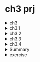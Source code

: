# ch3 prj

<details>
  <summary>ch3</summary>
  
  ### is-tracker app

```js
// --defaults: disables Angular routing and sets the styles CSS.
ng new is-tracker --defaults  --directory ./

// add Clarity library
npm i @clr/angular@15.2.0 // !
npm i @clr/ui@15.2.0    // !
npm install @cds/core

// add styles
`angular.json`
"styles": [
"node_modules/@clr/ui/clr-ui.min.css",
]

// import clarity + browser animation module
`app.module.ts`
import { ClarityModule } from '@clr/angular';
import { BrowserAnimationsModule } from
'@angular/platform-browser/animations';

@NgModule({
declarations:
imports: [
ClarityModule,
BrowserAnimationsModule
],

```

</details>

<details>
  <summary>ch3.1</summary>

- add service w interface

```js
ng g s issue --skip-tests --dry-run
ng generate interface issue
```

- get all pending cases w service

```js
getAllPendingCases(){
   return this.issues.filter(issue=>!issue.completed)
}
```

- add component, display data w clarity

```js
ng generate component issue-list dry-run

// property binding e.g.
[class.label-danger]="issue.priority === 'high'"
```

- [class & style binding](https://angular.io/guide/class-binding)

```js
[class.label-danger]="issue.priority === 'high'"
```

![Alt text](src/readmeAssets/is-comp.png)

</details>

<details>
  <summary>ch3.2</summary>

### reporting new issues (Angular reactive forms)

- set up reactive forms
- create issue form
- display issue list
- validating details

`app.module.ts`

```js
import { ReactiveFormsModule } from '@angular/forms';

@NgModule({
imports: [
ReactiveFormsModule
],
})
```

- add comp, reactive forms, addIssueMethod

```js
ng g c  issue-report --dry-run


// init reactive form

`ts`

  issueForm: FormGroup | undefined;

  constructor(private form: FormBuilder) {}

  ngOnInit(): void {
    this.issueForm = this.form.group({
      title: [''],
      description: [''],
      priority: [''],
      type: [''],
    });
  }

`html`
// basic
<form clrForm *ngIf="issueForm" [formGroup]="issueForm">
    <input clrInput formControlName="title" />
    <textarea clrTextarea formControlName="description"></textarea>
      <input type="radio" value="low" clrRadio formControlName="priority" />
      <input type="radio" value="high" clrRadio formControlName="priority" />
    <select clrSelect formControlName="type">
      <option value="Feature">Feature</option>
      <option value="Bug">Bug</option>
      <option value="Documentation">Documentation</option>
    </select>
  <button class="btn btn-primary" type="submit">Create</button>
</form>

```

![Alt text](src/readmeAssets/report-comp.png)

- pass form value to issues object

```js
`issue-report.component.html`
// submit reactive form

(ngSubmit) = addIssue();

`issue-report.component.ts`
//add service
constructor(private issueService: IssueService){}

addIssue(){
  this.issueService.createIssue(this.issueForm?.value)
}

```

![Alt text](src/readmeAssets/is-object.png)

- displaying a new issue in the list
  - add EventEmitter property w @Output() decorator

`issue-report.component.ts`

```js
@Output() formClose = new EventEmitter();

addIssue() {
  this.formClose.emit();
}
```

`issue-report.component.html`

```js

<button (click)="formClose.emit()" class="btn" type="button">Cancel</button>
```

- IssueListComponent bind to the formClose event of IssueReportComponent

`issue-list.component.html`

```js
<app-issue-report
  *ngIf="showReportIssue == true"
  (formClose)="onCloseReport()"
></app-issue-report>

```

`issue-list.component.ts`

```js

showReportIssue = false;

onCloseReport() {
this.showReportIssue = false;
this.getIssues();
}

```

</details>

<details>
<summary>ch3.3</summary>

- form validation

```js
import { FormBuilder, FormGroup, Validators } from
'@angular/forms';

ngOnInit(): void {
this.issueForm = this.builder.group({
title: ['', Validators.required],
description: [''],
priority: ['', Validators.required],
type: ['', Validators.required]
});
}


addIssue() {
  if (this.issueForm && this.issueForm.invalid) {
    this.issueForm.markAllAsTouched();
    return;
  }
  ...
}

```

![Alt text](src/readmeAssets/form-validation.png)

### resolving an issue

- add comp

```js
ng g c confirm-dialog --dry-run
```

- add @Input() decorator to get the issue number.

```js
@Input() issueNo: number | null = null;
```

- @Output() decorator will emit a boolean value

```js
@Output() confirm = new EventEmitter<boolean>();

// confirm output property (true || false)
agree() {
this.confirm.emit(true);
this.issueNo = null;
}
disagree() {
this.confirm.emit(false);
this.issueNo = null;
}
```

- clarity modal

```html
<clr-modal [clrModalOpen]="issueNo !== null"
[clrModalClosable]="false">
<button type="button" class="btn btn-outline"
(click)="disagree()">Cancel</button>
<button type="button" class="btn btn-danger"
(click)="agree()">Yes, continue</button>
</div>
</clr-modal>
```

`issue.service.ts`

```js
completeIssue(issue: Issue) {
// clone of the issue
const selectedIssue: Issue = {
...issue,
completed: new Date()
};
// replaces it with the cloned instance
const index = this.issues.findIndex(i => i ===
issue);
this.issues[index] = selectedIssue;
}
```

`issue-list.component.ts`

```js
selectedIssue: Issue | null = null;

onConfirm(confirmed: boolean) {
// call service if confirmed is true w refresh
if (confirmed && this.selectedIssue) {
this.issueService.completeIssue(this.
selectedIssue);
this.getIssues();
}
this.selectedIssue = null;
}
```

`issue-list.component.html`

```html
<clr-dg-action-overflow>
  <button
    class="action-item"
    (click)="selectedIssue
= issue"
  >
    Resolve
  </button>
</clr-dg-action-overflow>

// confirm-dialog
<app-confirm-dialog *ngIf="selectedIssue" [issueNo]="selectedIssue.issueNo" (confirm)="onConfirm($event)"></app-confirm-dialog>
```

![Alt text](src/readmeAssets/add-modal.png)

</details>

<details>
  <summary>ch3.4</summary>

> `Each control` - exposes a valueChanges observable that we can subscribe to and get a continuous stream of values.

`issue-report.componenet.ts`

```js
suggestions: Issue[]= [];

ngOnInit(): void {
this.issueForm.controls.title.valueChanges.subscribe((
title: string) => {
this.suggestions =
this.issueService.getSuggestions(title);
});
}
```

`issue.service.ts`

```js
  getSuggestion(title: string): IIssue[] {
    if (title.length > 3) {
      return this.issues.filter((issue) => issue.title.indexOf(title) !== -1);
    }
    return [];
  }
```

- display the suggested issues on the template w Clarity lib

```html
<div class="clr-row" *ngIf="suggestions.length">
  <div class="clr-col-lg-2"></div>
  <div class="clr-col-lg-6">
    <clr-stack-view>
      <clr-stack-header>Similar issues </clr-stack-header>
      <clr-stack-block
        *ngFor="let issue of
suggestions"
      >
        <clr-stack-label>#{{issue.issueNo}}: {{issue.title}}</clr-stack-label>
        <clr-stack-content>{{issue.description}} </clr-stack-content>
      </clr-stack-block>
    </clr-stack-view>
  </div>
</div>
```

![Alt text](src/readmeAssets/similar-is.png)

</details>

<details>
  <summary>Summary</summary>

## Tracking issues app

- install Clarity w Angular, display list of pending issues
- add reactive form w validations & visual indication required fields (empty fields protection)
- add resolve issue system w Clarity modal dialog
- improve UX w suggest related issues when report about new one

</details>

<details>
  <summary>exercise</summary>

- add edit details comp

```js
ng g c edit-details -dry-run
```

- send selected data to child component

```js
// ch comp
@Input() issue: IIssue | undefined;

//prnt comp
  isEdit = false;
  editSelectedIssue: IIssue | undefined;

  onEdit(issue: IIssue) {
  console.log('EDIT ISSUE #', issue.issueNo);
  this.isEdit = true;
  this.editSelectedIssue = issue;
}

editIssue() {
  return this.editSelectedIssue;
}
```

![Alt text](src/readmeAssets/edit-details.png)

</details>
